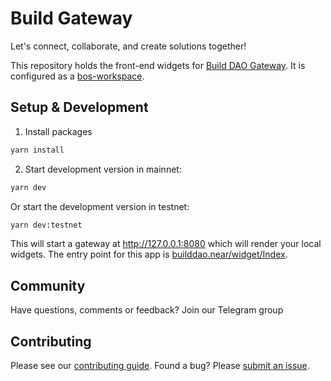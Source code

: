 # Build Gateway

Let's connect, collaborate, and create solutions together!

This repository holds the front-end widgets for [Build DAO Gateway](https://nearbuilders.org/). It is configured as a [bos-workspace](https://github.com/nearbuilders/bos-workspace).

## Setup & Development

1. Install packages

```cmd
yarn install
```

2. Start development version in mainnet:

```cmd
yarn dev
```

Or start the development version in testnet:

```cmd
yarn dev:testnet
```

This will start a gateway at http://127.0.0.1:8080 which will render your local widgets. The entry point for this app is [builddao.near/widget/Index](http://127.0.0.1:8080/builddao.near/widget/Index).

## Community

Have questions, comments or feedback? Join our Telegram group

## Contributing

Please see our [contributing guide](./CONTRIBUTING.md). Found a bug? Please [submit an issue](https://github.com/nearbuilders/gateway/issues/new).
